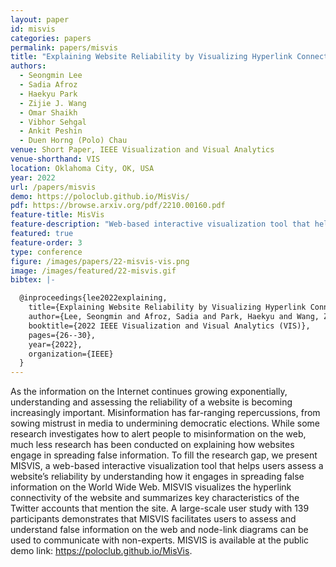 ```yaml
---
layout: paper
id: misvis
categories: papers
permalink: papers/misvis
title: "Explaining Website Reliability by Visualizing Hyperlink Connectivity"
authors: 
  - Seongmin Lee
  - Sadia Afroz
  - Haekyu Park
  - Zijie J. Wang
  - Omar Shaikh
  - Vibhor Sehgal
  - Ankit Peshin
  - Duen Horng (Polo) Chau
venue: Short Paper, IEEE Visualization and Visual Analytics
venue-shorthand: VIS
location: Oklahoma City, OK, USA
year: 2022
url: /papers/misvis
demo: https://poloclub.github.io/MisVis/
pdf: https://browse.arxiv.org/pdf/2210.00160.pdf
feature-title: MisVis
feature-description: "Web-based interactive visualization tool that helps users assess a website’s reliability"
featured: true 
feature-order: 3
type: conference
figure: /images/papers/22-misvis-vis.png
image: /images/featured/22-misvis.gif
bibtex: |-

  @inproceedings{lee2022explaining,
    title={Explaining Website Reliability by Visualizing Hyperlink Connectivity},
    author={Lee, Seongmin and Afroz, Sadia and Park, Haekyu and Wang, Zijie J and Shaikh, Omar and Sehqal, Vibhor and Peshin, Ankit and Chau, Duen Horng},
    booktitle={2022 IEEE Visualization and Visual Analytics (VIS)},
    pages={26--30},
    year={2022},
    organization={IEEE}
  }
---
```

    
As the information on the Internet continues growing exponentially, understanding and assessing the reliability of a website is becoming increasingly important. Misinformation has far-ranging repercussions, from sowing mistrust in media to undermining democratic elections. While some research investigates how to alert people to misinformation on the web, much less research has been conducted on explaining how websites engage in spreading false information. To fill the research gap, we present MISVIS, a web-based interactive visualization tool that helps users assess a website’s reliability by understanding how it engages in spreading false information on the World Wide Web. MISVIS visualizes the hyperlink connectivity of the website and summarizes key characteristics of the Twitter accounts that mention the site. A large-scale user study with 139 participants demonstrates that MISVIS facilitates users to assess and understand false information on the web and node-link diagrams can be used to communicate with non-experts. MISVIS is available at the public demo link: https://poloclub.github.io/MisVis.